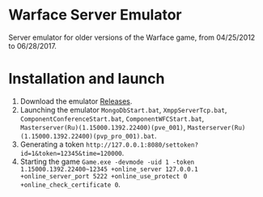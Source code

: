 # Warface Server Emulator
Server emulator for older versions of the Warface game, from 04/25/2012 to 06/28/2017.
# Installation and launch
1. Download the emulator [Releases](https://github.com/ivanygames/igemulator/releases).
2. Launching the emulator `MongoDbStart.bat`, `XmppServerTcp.bat`, `ComponentConferenceStart.bat`, `ComponentWFCStart.bat`, `Masterserver(Ru)(1.15000.1392.22400)(pve_001)`, `Masterserver(Ru)(1.15000.1392.22400)(pvp_pro_001).bat`.
3. Generating a token `http://127.0.0.1:8080/settoken?id=1&token=12345&time=120000`.
4. Starting the game `Game.exe -devmode -uid 1 -token 1.15000.1392.22400~12345 +online_server 127.0.0.1 +online_server_port 5222 +online_use_protect 0 +online_check_certificate 0`.
